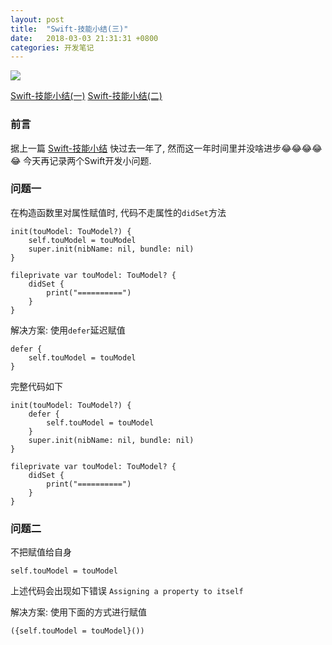 ```yaml
---
layout: post
title:  "Swift-技能小结(三)"
date:   2018-03-03 21:31:31 +0800
categories: 开发笔记
---
```

![](http://yuqiangcoder.com/assets/postImages/ios/201703/1.jpg)

[Swift-技能小结(一)](http://yuqiangcoder.com/2017/02/22/Swift-%E6%8A%80%E8%83%BD%E5%B0%8F%E7%BB%93(%E4%B8%80).html)
[Swift-技能小结(二)](http://yuqiangcoder.com/2017/03/07/Swift-%E6%8A%80%E8%83%BD%E5%B0%8F%E7%BB%93(%E4%BA%8C).html)

### 前言
据上一篇 [Swift-技能小结](http://yuqiangcoder.com/2017/03/07/Swift-%E6%8A%80%E8%83%BD%E5%B0%8F%E7%BB%93(%E4%BA%8C).html) 快过去一年了, 然而这一年时间里并没啥进步😂😂😂😂😂
今天再记录两个Swift开发小问题.

### 问题一
在构造函数里对属性赋值时, 代码不走属性的`didSet`方法

```
init(touModel: TouModel?) {
    self.touModel = touModel
    super.init(nibName: nil, bundle: nil)
}

fileprivate var touModel: TouModel? {
    didSet {
        print("==========")
    }
}
```

解决方案: 使用`defer`延迟赋值

```
defer {
    self.touModel = touModel
}
```

完整代码如下

```
init(touModel: TouModel?) {
    defer {
        self.touModel = touModel
    }
    super.init(nibName: nil, bundle: nil)
}

fileprivate var touModel: TouModel? {
    didSet {
        print("==========")
    }
}
```

###  问题二
不把赋值给自身

```
self.touModel = touModel
```

上述代码会出现如下错误 `Assigning a property to itself`

解决方案: 使用下面的方式进行赋值

```
({self.touModel = touModel}())
```

[jekyll-docs]: https://jekyllrb.com/docs/home
[jekyll-gh]:   https://github.com/jekyll/jekyll
[jekyll-talk]: https://talk.jekyllrb.com/


